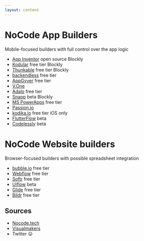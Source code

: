 ```yaml
---
layout: content
---
```


# NoCode App Builders
<div class="w3-text-gray">Mobile-focused builders with full control over the app logic</div>

- [App Inventor](https://appinventor.mit.edu)&nbsp;<span class="w3-tag w3-yellow">open source</span> <span class="w3-tag w3-blue">Blockly</span>
- [Kodular](https://kodular.io)&nbsp;<span class="w3-tag w3-green">free tier</span> <span class="w3-tag w3-blue">Blockly</span>
- [Thunkable](https://thunkable.com)&nbsp;<span class="w3-tag w3-green">free tier</span> <span class="w3-tag w3-blue">Blockly</span>
- [backendless](https://backendless.com/developers/#ui-builder)&nbsp;<span class="w3-tag w3-green">free tier</span>
- [AppGyver](https://appgyver.com)&nbsp;<span class="w3-tag w3-green">free tier</span>
- [V.One](https://yourvone.com)
- [Adalo](https://adalo.com)&nbsp;<span class="w3-tag w3-green">free tier</span>
- [Snapp](https://snapp.click/)&nbsp;<span class="w3-tag w3-red">beta</span> <span class="w3-tag w3-blue">Blockly</span>
- [MS PowerApps](https://powerapps.microsoft.com)&nbsp;<span class="w3-tag w3-green">free tier</span>
- [Passion.io](https://passion.io/wysiwyg-app-builder/)
- [kodika.io](https://kodika.io)&nbsp;<span class="w3-tag w3-green">free tier</span> <span class="w3-tag w3-gray">iOS only</span>
- [FlutterFlow](https://flutterflow.io/)&nbsp;<span class="w3-tag w3-red">beta</span>
- [Codelessly](https://codelessly.com/)&nbsp;<span class="w3-tag w3-red">beta</span>

# NoCode Website builders
<div class="w3-text-gray">Browser-focused builders with possible spreadsheet integration</div>

- [bubble.io](https://bubble.io)&nbsp;<span class="w3-tag w3-green">free tier</span>
- [Webflow](https://webflow.com)&nbsp;<span class="w3-tag w3-green">free tier</span>
- [Softr](https://softr.io)&nbsp;<span class="w3-tag w3-green">free tier</span>
- [Uiflow](https://uiflow.com)&nbsp;<span class="w3-tag w3-red">beta</span>
- [Glide](https://www.glideapps.com)&nbsp;<span class="w3-tag w3-green">free tier</span>
- [Bildr](https://www.bildr.com/)&nbsp;<span class="w3-tag w3-green">free tier</span>

## Sources
- [Nocode.tech](https://nocode.tech/category/app-builders)
- [Visualmakers](https://www.visualmakers.de/tools)
- Twitter 😛